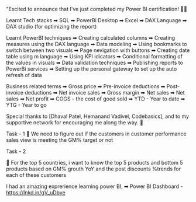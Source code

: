
"Excited to announce that I've just completed my Power BI certification! 🚀💼

Learnt Tech stacks
➡ SQL
➡ PowerBi Desktop
➡ Excel
➡ DAX Language
➡ DAX studio (for optimizing the report)


Learnt PowerBI techniques
➡ Creating calculated columns
➡ Creating measures using the DAX language
➡ Data modeling
➡ Using bookmarks to switch between two visuals
➡ Page nevigation with buttons
➡ Creating date table using m language
➡ Using KPI idicators
➡ Conditional formatting of the values in visuals
➡ Data validation techniques
➡ Publishing reports to PowerBi services
➡ Setting up the personal gateway to set up the auto refresh of data

Business related terms
➡ Gross price
➡ Pre-invoice deductions
➡ Post-invoice deductions
➡ Net invoice sales
➡ Gross margin
➡ Net sales
➡ Net sales
➡ Net profit
➡ COGS - the cost of good sold
➡ YTD - Year to date
➡ YTG - Year to go

Special thanks to [Dhaval Patel, Hemanand Vadivel, Codebasics], and to my supportive network for encouraging me along the way. 💪

Task - 1
🔸 We need to figure out if the customers in customer performance sales view is meeting the GM% target or not

Task - 2

🔸 For the top 5 countries, i want to know the top 5 products and bottom 5 products based on GM% grouth YoY and the post discounts %trends for each of these customers

I had an amazing exprerience learning power BI,
➡ Power BI Dashboard -https://lnkd.in/gV_uDbve

